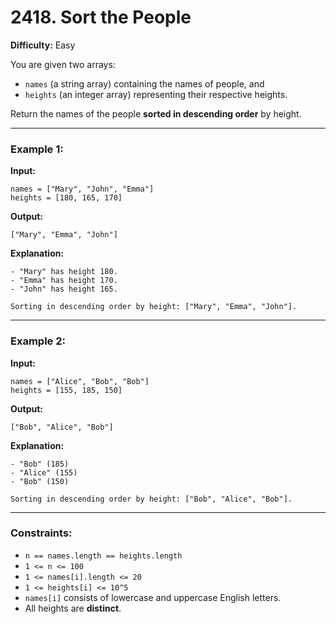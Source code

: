 # 2418. Sort the People  

**Difficulty:** Easy  

You are given two arrays:  

- `names` (a string array) containing the names of people, and  
- `heights` (an integer array) representing their respective heights.  

Return the names of the people **sorted in descending order** by height.  

---

### Example 1:  
**Input:**  
```plaintext
names = ["Mary", "John", "Emma"]  
heights = [180, 165, 170]
```

**Output:**  
```plaintext
["Mary", "Emma", "John"]
```

**Explanation:**  
```plaintext
- "Mary" has height 180.  
- "Emma" has height 170.  
- "John" has height 165.  

Sorting in descending order by height: ["Mary", "Emma", "John"].
```

---

### Example 2:  
**Input:**  
```plaintext
names = ["Alice", "Bob", "Bob"]  
heights = [155, 185, 150]
```

**Output:**  
```plaintext
["Bob", "Alice", "Bob"]
```

**Explanation:**  
```plaintext
- "Bob" (185)  
- "Alice" (155)  
- "Bob" (150)  

Sorting in descending order by height: ["Bob", "Alice", "Bob"].
```

---

### Constraints:  
- `n == names.length == heights.length`  
- `1 <= n <= 100`  
- `1 <= names[i].length <= 20`  
- `1 <= heights[i] <= 10^5`  
- `names[i]` consists of lowercase and uppercase English letters.  
- All heights are **distinct**.
